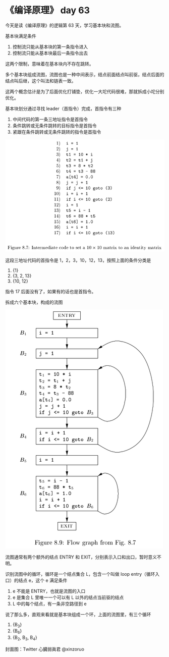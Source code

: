 # 《编译原理》 day 63

今天是读《编译原理》的逻辑第 63 天，学习基本块和流图。

基本块满足条件

1. 控制流只能从基本块的第一条指令进入
2. 控制流只能从基本块最后一条指令出去

这两个限制，意味着在基本块内不存在跳转。

多个基本块组成流图，流图也是一种中间表示，结点前面结点叫前驱，结点后面的结点叫后继，这个叫法和链表一致。

这两个概念估计是为了后面优化打铺垫，优化一大坨代码很难，那就拆成小坨分别优化。

基本块划分通过寻找 leader（首指令）完成，首指令有三种

1. 中间代码的第一条三地址指令是首指令
2. 条件跳转或无条件跳转的目标指令是首指令
3. 紧跟在条件跳转或无条件跳转的指令是首指令

![](17-code-1.png)

这段三地址代码的首指令是 1，2，3，10，12，13，按照上面的条件分类是

1. {1}
2. {3, 2, 13}
3. {10, 12}

指令 17 后面没有了，如果有的话也是首指令。

拆成六个基本块，构成的流图

![](17-graph-1.png)

流图通常有两个额外的结点 ENTRY 和 EXIT，分别表示入口和出口，暂时意义不明。

识别流图中的循环，循环是一个结点集合 L，包含一个叫做 loop entry（循环入口）的结点 e，这个 e 满足条件

1. e 不能是 ENTRY，也就是流图的入口
2. e 是集合 L 里唯一一个可以有 L 以外的结点当前驱的结点
3. L 中的每个结点，有一条非空路径到 e

说了那么多，直观来看就是基本块组成一个环，上面的流图里，有三个循环

1. {B<sub>3</sub>}
2. {B<sub>6</sub>}
3. {B<sub>2</sub>, B<sub>3</sub>, B<sub>4</sub>}

封面图：Twitter 心臓弱眞君 @xinzoruo